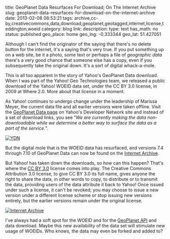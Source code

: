 title: GeoPlanet Data Resurfaces For Download; On The Internet Archive
slug: geoplanet-data-resurfaces-for-download-on-the-internet-archive
date: 2013-02-08 08:53:21
tags: archive,cc-by,creativecommons,data,download,geoplanet,geotagged,internet,license,teddington,woeid
category: blog
link: 
description: 
type: text
has_math: no
status: published
geo_place: home
geo_lng: -0.333344
geo_lat: 51.427051

Although I can't find the originator of the saying that there's no delete button for the internet, it's a saying that's very true. If you put something up on a web site, be it a photo, some text or perhaps a file of *geographic data* there's a very good chance that someone else has a copy, even if you subsequently take the original down. It's a sort of digital whack-a-mole.

This is all too apparent in the story of Yahoo's GeoPlanet Data download. When I was part of the Yahoo! Geo Technologies team, we released a public download of the Yahoo! WOEID data set, under the CC BY 3.0 license, in 2009 at Where 2.0. More about that license in a moment.

As Yahoo! continues to undergo change under the leadership of Marissa Meyer, the current data file and all earlier versions were taken offline. Visit the [GeoPlanet Data page](https://developer.yahoo.com/geo/geoplanet/data/ "https://developer.yahoo.com/geo/geoplanet/data/") on Yahoo's Developer Network site and instead of a set of download links, you see "*We are currently making the data non-downloadable while we determine a better way to surface the data as a part of the service.*".

<!-- TEASER_END -->

[![YDN](/wp-content/uploads/2013/02/YDN.jpg)](/wp-content/uploads/2013/02/YDN.jpg "/wp-content/uploads/2013/02/YDN.jpg")

But the digital mole that is the WOEID data has resurfaced, and versions 7.4 through 7.10 of GeoPlanet Data can now be found on the [Internet Archive](https://archive.org/search.php?query=geoplanet "https://archive.org/search.php?query=geoplanet").

But Yahoo! has taken down the downloads, so *how* can this happen? That's where the [CC BY 3.0](https://creativecommons.org/licenses/by/3.0/us/ "https://creativecommons.org/licenses/by/3.0/us/") license comes into play. The Creative Commons Attribution 3.0 license, to give CC BY 3.0 its full name, gives anyone the right to share the data, in other words to copy, to distribute or to transmit the data, providing users of the data attribute it back to Yahoo! Once issued under such a license, it can't be revoked; you may choose to issue a new version under a different license scheme or stop issuing new versions entirely, but the earlier versions remain under the original license.

[![Internet Archive](/wp-content/uploads/2013/02/Internet-Archive.jpg)](/wp-content/uploads/2013/02/Internet-Archive.jpg "/wp-content/uploads/2013/02/Internet-Archive.jpg")

I've always had a soft spot for the WOEID and for the [GeoPlanet API](https://developer.yahoo.com/geo/geoplanet/ "https://developer.yahoo.com/geo/geoplanet/") and data download. Maybe this new availability of the data set will stimulate new usage of WOEIDs. Who knows, the data may even be forked and added to?





